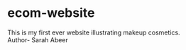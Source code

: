 # ecom-website
This is my first ever website illustrating makeup cosmetics.
<br>
Author- Sarah Abeer
